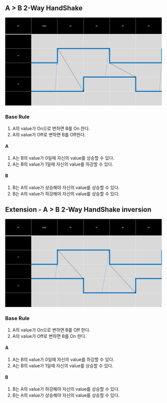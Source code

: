 

## A > B 2-Way HandShake

![ABchart](IMG/ABTimeChart.PNG)
### Base Rule
1. A의 value가 On으로 변하면 B를 On 한다.
2. A의 value가 Off로 변하면 B를 Off한다.


#### A 
1. A는 B의 value가 0일때 자신의 value를 상승할 수 있다.
2. A는 B의 value가 1일때 자신의 value를 하강할 수 있다.
#### B 
1. B는 A의 value가 상승해야 자신의 value를 상승할 수 있다.
2. B는 A의 value가 하강해야 자신의 value를 상승할 수 있다.



## Extension - A > B 2-Way HandShake inversion

![ABchart](IMG/ABTimeChart2.PNG)

### Base Rule
1. A의 value가 On으로 변하면 B를 Off 한다.
2. A의 value가 Off로 변하면 B를 On 한다.
   
#### A 
1. A는 B의 value가 0일때 자신의 value를 하강할 수 있다.
2. A는 B의 value가 1일때 자신의 value를 상승할 수 있다.
#### B 
1. B는 A의 value가 하강해야 자신의 value를 상승할 수 있다.
2. B는 A의 value가 상승해야 자신의 value를 상승할 수 있다.